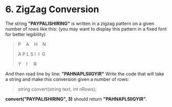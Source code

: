 # 6. ZigZag Conversion

The string **"PAYPALISHIRING"** is written in a zigzag pattern on a given number of rows like this: (you may want to display this pattern in a fixed font for better legibility)

> P&nbsp;&nbsp;&nbsp;&nbsp;A&nbsp;&nbsp;&nbsp;&nbsp;H&nbsp;&nbsp;&nbsp;&nbsp;N
> 
> A&nbsp;P&nbsp;L&nbsp;S&nbsp;I&nbsp;&nbsp;I&nbsp;&nbsp;G
> 
> Y&nbsp;&nbsp;&nbsp;&nbsp;I&nbsp;&nbsp;&nbsp;&nbsp;&nbsp;R

And then read line by line: **"PAHNAPLSIIGYIR"**
Write the code that will take a string and make this conversion given a number of rows:

> string convert(string text, int nRows);

**convert("PAYPALISHIRING", 3)** should return **"PAHNAPLSIIGYIR"**.
